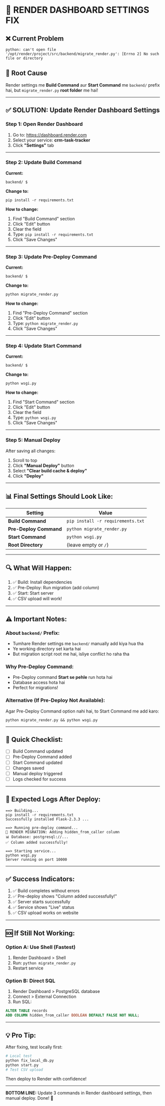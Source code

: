 # 🔧 RENDER DASHBOARD SETTINGS FIX

## ❌ Current Problem
```
python: can't open file '/opt/render/project/src/backend/migrate_render.py': [Errno 2] No such file or directory
```

## 🎯 Root Cause
Render settings me **Build Command** aur **Start Command** me `backend/` prefix hai, but `migrate_render.py` **root folder** me hai!

---

## ✅ SOLUTION: Update Render Dashboard Settings

### Step 1: Open Render Dashboard
1. Go to: https://dashboard.render.com
2. Select your service: **crm-task-tracker**
3. Click **"Settings"** tab

---

### Step 2: Update Build Command

**Current:**
```
backend/ $
```

**Change to:**
```
pip install -r requirements.txt
```

**How to change:**
1. Find "Build Command" section
2. Click "Edit" button
3. Clear the field
4. Type: `pip install -r requirements.txt`
5. Click "Save Changes"

---

### Step 3: Update Pre-Deploy Command

**Current:**
```
backend/ $
```

**Change to:**
```
python migrate_render.py
```

**How to change:**
1. Find "Pre-Deploy Command" section
2. Click "Edit" button
3. Type: `python migrate_render.py`
4. Click "Save Changes"

---

### Step 4: Update Start Command

**Current:**
```
backend/ $
```

**Change to:**
```
python wsgi.py
```

**How to change:**
1. Find "Start Command" section
2. Click "Edit" button
3. Clear the field
4. Type: `python wsgi.py`
5. Click "Save Changes"

---

### Step 5: Manual Deploy

After saving all changes:
1. Scroll to top
2. Click **"Manual Deploy"** button
3. Select **"Clear build cache & deploy"**
4. Click **"Deploy"**

---

## 📊 Final Settings Should Look Like:

| Setting | Value |
|---------|-------|
| **Build Command** | `pip install -r requirements.txt` |
| **Pre-Deploy Command** | `python migrate_render.py` |
| **Start Command** | `python wsgi.py` |
| **Root Directory** | (leave empty or `/`) |

---

## 🔍 What Will Happen:

1. ✅ Build: Install dependencies
2. ✅ Pre-Deploy: Run migration (add column)
3. ✅ Start: Start server
4. ✅ CSV upload will work!

---

## ⚠️ Important Notes:

### About `backend/` Prefix:
- Tumhare Render settings me `backend/` manually add kiya hua tha
- Ye working directory set karta hai
- But migration script root me hai, isliye conflict ho raha tha

### Why Pre-Deploy Command:
- Pre-Deploy command **Start se pehle** run hota hai
- Database access hota hai
- Perfect for migrations!

### Alternative (If Pre-Deploy Not Available):
Agar Pre-Deploy Command option nahi hai, to Start Command me add karo:
```
python migrate_render.py && python wsgi.py
```

---

## 🎯 Quick Checklist:

- [ ] Build Command updated
- [ ] Pre-Deploy Command added
- [ ] Start Command updated
- [ ] Changes saved
- [ ] Manual deploy triggered
- [ ] Logs checked for success

---

## 📝 Expected Logs After Deploy:

```
==> Building...
pip install -r requirements.txt
Successfully installed Flask-2.3.3 ...

==> Running pre-deploy command...
🚀 RENDER MIGRATION: Adding hidden_from_caller column
📊 Database: postgresql://...
✅ Column added successfully!

==> Starting service...
python wsgi.py
Server running on port 10000
```

---

## ✅ Success Indicators:

1. ✅ Build completes without errors
2. ✅ Pre-deploy shows "Column added successfully!"
3. ✅ Server starts successfully
4. ✅ Service shows "Live" status
5. ✅ CSV upload works on website

---

## 🆘 If Still Not Working:

### Option A: Use Shell (Fastest)
1. Render Dashboard > Shell
2. Run: `python migrate_render.py`
3. Restart service

### Option B: Direct SQL
1. Render Dashboard > PostgreSQL database
2. Connect > External Connection
3. Run SQL:
```sql
ALTER TABLE records 
ADD COLUMN hidden_from_caller BOOLEAN DEFAULT FALSE NOT NULL;
```

---

## 💡 Pro Tip:

After fixing, test locally first:
```bash
# Local test
python fix_local_db.py
python start.py
# Test CSV upload
```

Then deploy to Render with confidence!

---

**BOTTOM LINE:**
Update 3 commands in Render dashboard settings, then manual deploy. Done! 🎉
